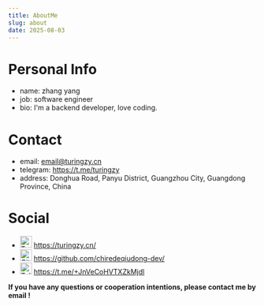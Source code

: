 ```yaml
---
title: AboutMe
slug: about
date: 2025-08-03
---
```


# Personal Info

- name: zhang yang
- job: software engineer
- bio: I'm a backend developer, love coding.

# Contact

- email: email@turingzy.cn
- telegram: https://t.me/turingzy
- address: Donghua Road, Panyu District, Guangzhou City, Guangdong Province, China

# Social
- <img src="https://cdn.jsdelivr.net/gh/chiredeqiudong/image-hosting@main/pictures/202508031147842.png" alt="TuringNest" width="24" height="24"/> https://turingzy.cn/
- <img src="https://cdn.jsdelivr.net/gh/homarr-labs/dashboard-icons/webp/github.webp" alt="GitHub" width="24" height="24"/> https://github.com/chiredeqiudong-dev/
- <img src="https://cdn.jsdelivr.net/gh/homarr-labs/dashboard-icons/webp/telegram.webp" alt="Telegram" width="24" height="24"/> https://t.me/+JnVeCoHVTXZkMjdl



**If you have any questions or cooperation intentions, please contact me by email !**